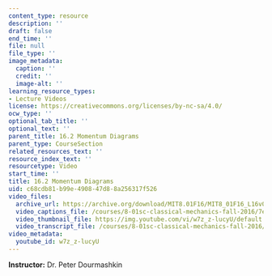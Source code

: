 ```yaml
---
content_type: resource
description: ''
draft: false
end_time: ''
file: null
file_type: ''
image_metadata:
  caption: ''
  credit: ''
  image-alt: ''
learning_resource_types:
- Lecture Videos
license: https://creativecommons.org/licenses/by-nc-sa/4.0/
ocw_type: ''
optional_tab_title: ''
optional_text: ''
parent_title: 16.2 Momentum Diagrams
parent_type: CourseSection
related_resources_text: ''
resource_index_text: ''
resourcetype: Video
start_time: ''
title: 16.2 Momentum Diagrams
uid: c68cdb81-b99e-4908-47d8-8a256317f526
video_files:
  archive_url: https://archive.org/download/MIT8.01F16/MIT8_01F16_L16v02_360p.mp4
  video_captions_file: /courses/8-01sc-classical-mechanics-fall-2016/7ebbf0652f1c5e1b9b9a40677fe85415_w7z_z-lucyU.vtt
  video_thumbnail_file: https://img.youtube.com/vi/w7z_z-lucyU/default.jpg
  video_transcript_file: /courses/8-01sc-classical-mechanics-fall-2016/d4e82a7f5380a0c2030446364c323875_w7z_z-lucyU.pdf
video_metadata:
  youtube_id: w7z_z-lucyU
---
```

**Instructor:** Dr. Peter Dourmashkin